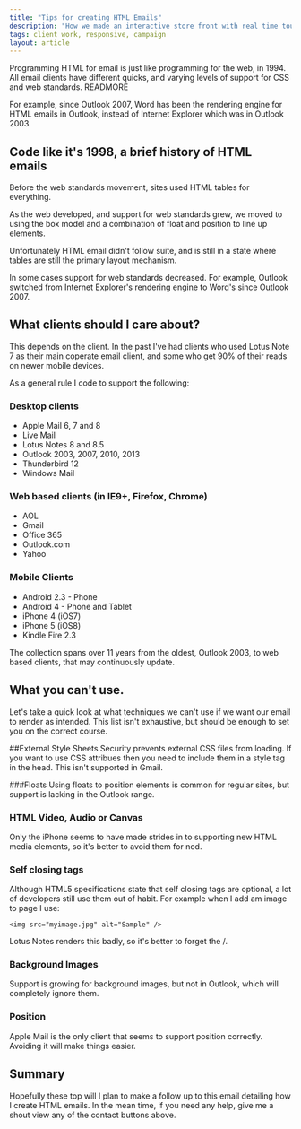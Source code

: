 ```yaml
---
title: "Tips for creating HTML Emails"
description: "How we made an interactive store front with real time touch voting for French Connection."
tags: client work, responsive, campaign
layout: article
---
```


Programming HTML for email is just like programming for the web, in 1994. All email clients have different quicks, and varying levels of support for CSS and web standards.
READMORE

For example, since Outlook 2007, Word has been the rendering engine for HTML emails in Outlook, instead of Internet Explorer which was in Outlook 2003.

## Code like it's 1998, a brief history of HTML emails

Before the web standards movement, sites used HTML tables for everything.

As the web developed, and support for web standards grew, we moved to using the box model and a combination of float and position to line up elements.

Unfortunately HTML email didn't follow suite, and is still in a state where tables are still the primary layout mechanism.

In some cases support for web standards decreased. For example, Outlook switched from Internet Explorer's rendering engine to Word's since Outlook 2007.

## What clients should I care about?

This depends on the client. In the past I've had clients who used Lotus Note 7 as their main coperate email client, and some who get 90% of their reads on newer mobile devices.

As a general rule I code to support the following:

### Desktop clients
-  Apple Mail 6, 7 and 8
-  Live Mail
-  Lotus Notes 8 and 8.5
-  Outlook 2003, 2007, 2010, 2013
-  Thunderbird 12
-  Windows Mail

### Web based clients (in IE9+, Firefox, Chrome)
-  AOL
-  Gmail
-  Office 365
-  Outlook.com
-  Yahoo

### Mobile Clients
-  Android 2.3 - Phone
-  Android 4 - Phone and Tablet
-  iPhone 4 (iOS7)
-  iPhone 5 (iOS8)
-  Kindle Fire 2.3

The collection spans over 11 years from the oldest, Outlook 2003, to web based clients, that may continuously update.

## What you can't use.

Let's take a quick look at what techniques we can't use if we want our email to render as intended. This list isn't exhaustive, but should be enough to set you on the correct course.

##External Style Sheets
Security prevents external CSS files from loading. If you want to use CSS attribues then you need to include them in a style tag in the head. This isn't supported in Gmail.

###Floats
Using floats to position elements is common for regular sites, but support is lacking in the Outlook range.

### HTML Video, Audio or Canvas
Only the iPhone seems to have made strides in to supporting new HTML media elements, so it's better to avoid them for nod.

### Self closing tags
Although HTML5 specifications state that self closing tags are optional, a lot of developers still use them out of habit. For example when I add am image to page I use:

	<img src="myimage.jpg" alt="Sample" />

Lotus Notes renders this badly, so it's better to forget the /.

### Background Images
Support is growing for background images, but not in Outlook, which will completely ignore them.

### Position
Apple Mail is the only client that seems to support position correctly. Avoiding it will make things easier.


## Summary

Hopefully these top will I plan to make a follow up to this email detailing how I create HTML emails. In the mean time, if you need any help, give me a shout view any of the contact buttons above.
